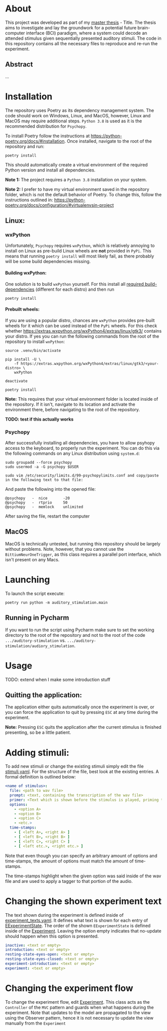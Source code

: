# About
This project was developed as part of my [master thesis](TODO) - Title. The thesis aims to investigate and lay the groundwork for a potential future brain-computer interface (BCI) paradigm, where a system could decode an attended stimulus given sequentially presented auditory stimuli.
The code in this repository contains all the necessary files to reproduce and re-run the experiment.

## Abstract
...

# Installation
The repository uses Poetry as its dependency management system. The code should work on Windows, Linux, and MacOS, however, Linux and MacOS may require additional steps. `Python 3.8` is used as it is the recommended distribution for `Psychopy`.

To install Poetry follow the instructions at <https://python-poetry.org/docs/#installation>.
Once installed, navigate to the root of the repository and run:
```
poetry install
```
This should automatically create a virtual environment of the required Python version and install all dependencies.

**Note 1:** The project requires a `Python 3.8` installation on your system.

**Note 2:** I prefer to have my virtual environment saved in the repository folder, which is not the default behavior of Poetry. To change this, follow the instructions outlined in: <https://python-poetry.org/docs/configuration/#virtualenvsin-project>

## Linux:

### wxPython
Unfortunately, `Psychopy` requires `wxPython`, which is relatively annoying to install on Linux as pre-build Linux wheels are **not** provided in `PyPi`. This means that running `poetry install` will most likely fail, as there probably will be some build dependencies missing.

#### Building wxPython:
One solution is to build `wxPython` yourself. For this install all [required build-dependencies](https://wxpython.org/blog/2017-08-17-builds-for-linux-with-pip/index.html) (different for each distro) and then run 
```
poetry install
```

#### Prebuilt wheels:
If you are using a popular distro, chances are `wxPython` provides pre-built wheels for it which can be used instead of the `PyPi` wheels. For this check whether <https://extras.wxpython.org/wxPython4/extras/linux/gtk3/> contains your distro. If yes you can run the following commands from the root of the repository to install `wxPython`:
```
source .venv/bin/activate

pip install -U \
    -f https://extras.wxpython.org/wxPython4/extras/linux/gtk3/<your-distro> \
    wxPython

deactivate

poetry install
```
**Note:** This requires that your virtual environment folder is located inside of the repository. If it isn't, navigate to its location and activate the environment there, before navigating to the root of the repository. 

**TODO: test if this actually works**

### Psychopy
After successfully installing all dependencies, you have to allow psyhopy access to the keyboard, to properly run the experiment. You can do this via the following commands on any Linux distribution using `system.d`:
```
sudo groupadd --force psychopy
sudo usermod -a -G psychopy $USER

sudo vim /etc/security/limits.d/99-psychopylimits.conf and copy/paste in the following text to that file:
```
And paste the following into the opened file:
```
@psychopy   -  nice       -20
@psychopy   -  rtprio     50
@psychopy   -  memlock    unlimited
```

After saving the file, restart the computer

## MacOS
MacOS is technically untested, but running this repository should be largely without problems. Note, however, that you cannot use the `BittiumNeurOneTrigger`, as this class requires a parallel port interface, which isn't present on any Macs.

# Launching
To launch the script execute:
```
poetry run python -m auditory_stimulation.main
```
## Running in Pycharm
If you want to run the script using Pycharm make sure to set the working directory to the root of the repository and not to the root of the code `.../auditory-stimulation` vs. `.../auditory-stimulation/audiory_stimulation`.

# Usage
TODO: extend when I make some introduction stuff

## Quitting the application:
The application either quits automatically once the experiment is over, or you can force the application to quit by pressing `ESC` at any time during the experiment.

**Note:** Pressing `ESC` quits the application after the current stimulus is finished presenting, so be a little patient.

# Adding stimuli:
To add new stimuli or change the existing stimuli simply edit the file [stimuli.yaml](auditory_stimulation/stimuli.yaml). For the structure of the file, best look at the existing entries. A formal definition is outlined below:
```yaml
<name of stimulus>:
  file: <path to wav file>
  prompt: <text, containing the transcription of the wav file>
  primer: <Text which is shown before the stimulus is played, priming the subject for one of the options>
  options:
    - <option A>
    - <option B>
    - <option C>
    - <etc.>
  time-stamps:
    - [ <left A>, <right A> ]
    - [ <left B>, <right B> ]
    - [ <left C>, <right C> ]
    - [ <left etc.>, <right etc.> ]
```
Note that even though you can specify an arbitrary amount of options and time-stamps, the amount of options must match the amount of time-stamps.

The time-stamps highlight when the given option was said inside of the wav file and are used to apply a tagger to that portion of the audio.

#  Changing the shown experiment text
The text shown during the experiment is defined inside of [experiment_texts.yaml](auditory_stimulation/experiment_texts.yaml). It defines what text is shown for each entry of [EExperimentState](auditory_stimulation/model/experiment_state.py). The order of the shown `EExperimentState` is defined inside of the [Experiment](auditory_stimulation/experiment.py). Leaving the option empty indicates that no-update should happen when this option is presented.
```yaml
inactive: <text or empty>
introduction: <text or empty>
resting-state-eyes-open: <text or empty>
resting-state-eyes-closed: <text or empty>
experiment-introduction: <text or empty>
experiment: <text or empty>
```

# Changing the experiment flow
To change the experiment flow, edit [Experiment](auditory_stimulation/experiment.py). This class acts as the `Controller` of the `MVC` pattern and guards when what happens during the experiment. Note that updates to the model are propagated to the view using the Observer pattern, hence it is not necessary to update the view manually from the `Experiment`
